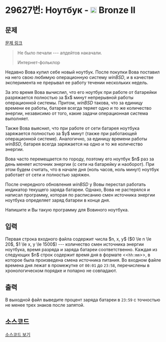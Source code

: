 # 29627번: Ноутбук - <img src="https://static.solved.ac/tier_small/4.svg" style="height:20px" /> Bronze II

<!-- performance -->

<!-- 문제 제출 후 깃허브에 푸시를 했을 때 제출한 코드의 성능이 입력될 공간입니다.-->

<!-- end -->

## 문제

[문제 링크](https://boj.kr/29627)


<blockquote>
<p>Не было печали --- апдейтов накачали.</p>

<p>Интернет-фольклор</p>
</blockquote>

<p>Недавно Вова купил себе новый ноутбук. После покупки Вова поставил на него свою любимую операционную систему <em>winBSD</em>, и в качестве эксперимента не прерывал ее работу течении нескольких недель.</p>

<p>За это время Вова вычислил, что его ноутбук при работе от батарейки разряжается полностью за $x$ минут непрерывной работы операционной системы. Притом, <em>winBSD</em> такова, что за единицу времени ее работы, батарея всегда теряет одно и то же количество энергии, независимо от того, какие задачи операционная система выполняет.</p>

<p>Также Вова выяснил, что при работе от сети батарея ноутбука заряжается полностью за $y$ минут (также при работающей операционной системе). Аналогично, за единицу времени работы <em>winBSD</em>, батарея всегда заряжается на одно и то же количество энергии.</p>

<p>Вова часто перемещается по городу, поэтому его ноутбук $n$ раз за день меняет источник энергии (с сети на батарейку и наоборот). При этом будем считать, что в начале дня (ноль часов, ноль минут) ноутбук работает от сети и полностью заряжен.</p>

<p>После очередного обновления <em>winBSD</em> у Вовы перестал работать индикатор текущего заряда батареи. Однако, Вова не растерялся и написал программу, которая по расписанию смен источника энергии ноутбука определяет заряд батареи в конце дня.</p>

<p>Напишите и Вы такую программу для Вовиного ноутбука.</p>



## 입력


<p>Первая строка входного файла содержит числа $n, x, y$ ($0 \le n \le 20$, $1 \le x, y \le 1500$) --- количество смен источника энергии ноутбука, время разряда и заряда батареи соответственно. Каждая из следующих $n$ строк содержит время дня в формате &lt;&lt;<code>hh:mm</code>&gt;&gt;, в которое была произведена смена источника питания. Во входном файле времена дня лежат в промежутке от <code>00:01</code> до <code>23:58</code>, перечислены в хронологическом порядке и попарно не совпадают.</p>



## 출력


<p>В выходной файл выведите процент заряда батареи в <code>23:59</code> с точностью не менее трех знаков после запятой.</p>



## 소스코드

[소스코드 보기](Ноутбук.py)